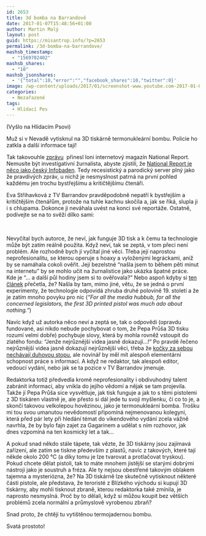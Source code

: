```yaml
---
id: 2653
title: 3d bomba na Barrandově
date: 2017-01-07T15:48:56+01:00
author: Martin Malý
layout: post
guid: https://misantrop.info/?p=2653
permalink: /3d-bomba-na-barrandove/
mashsb_timestamp:
  - "1569702402"
mashsb_shares:
  - "10"
mashsb_jsonshares:
  - '{"total":10,"error":"","facebook_shares":10,"twitter":0}'
image: /wp-content/uploads/2017/01/screenshot-www.youtube.com-2017-01-07-12-53-57.png
categories:
  - Nezařazené
tags:
  - Hlídací Pes
---
```

(Vyšlo na Hlídacím Psovi)

<span style="font-weight: 400;">Muž si v Nevadě vytisknul na 3D tiskárně termonukleární bombu. Policie ho zatkla a další informace tají!</span><span style="font-weight: 400;"><br /> </span>

<span style="font-weight: 400;">Tak takovouhle <a href="https://nationalreport.net/nevada-man-arrested-successful-test-3d-printed-thermonuclear-bomb/">zprávu</a></span><span style="font-weight: 400;">  přinesl loni internetový magazín National Report. Nemusíte být investigativní žurnalista, abyste zjistili, že <a href="https://en.wikipedia.org/wiki/National_Report">National Report je něco jako český Infobaden</a>. Tedy recesistický a parodický server plný jako že pravdivých zpráv, u nichž je nesmyslnost patrná na první pohled každému jen trochu bystřejšímu a kritičtějšímu čtenáři.</span>

<span style="font-weight: 400;">Eva Střihavková z TV Barrandov pravděpodobně nepatří k bystřejším a kritičtějším čtenářům, protože na tuhle kachnu skočila a, jak se říká, slupla ji i s chlupama. Dokonce ji neváhala uvést na konci své reportáže. Ostatně, podívejte se na to svěží dílko sami:</span>



&nbsp;

<span style="font-weight: 400;">Nevyčítal bych autorce, že neví, jak funguje 3D tisk a k čemu ta technologie může být zatím reálně použita. Když neví, tak se zeptá, v tom přeci není problém. Ale rozhodně bych jí vyčítal jiné věci. Třeba její naprostou neprofesionalitu, se kterou operuje s hoaxy a vyloženými legráckami, aniž by se namáhala cokoli ověřit. Její bezelstné “našla jsem to během pěti minut na internetu” by se mohlo učit na žurnalistice jako ukázka špatné práce. Kde je “&#8230; a další půl hodiny jsem si to ověřovala?” Nebo aspoň kdyby si <a href="https://hackaday.com/2015/11/21/building-a-better-3d-printed-gun/">ten článek</a></span><span style="font-weight: 400;"> přečetla, že? Našla by tam, mimo jiné, větu, že se jedná o první experimenty, že technologie odpovídá zhruba druhé polovině 19. století a že je zatím mnoho povyku pro nic (<em>“For all the media hubbub, for all the concerned legislators, the first 3D printed pistol was much ado about nothing.”</em>)</span>

<span style="font-weight: 400;">Navíc když už autorka něco neví a zeptá se, tak o odpovědi (opravdu fundované, asi nikdo nebude pochybovat o tom, že Pepa Průša 3D tisku rozumí velmi dobře) pochybuje slovy, která by mohla rovněž vstoupit do zlatého fondu: “Jenže nejrůznější videa jasně dokazují…!” Po pravdě řečeno nejrůznější videa jasně dokazují nejrůznější věci, třeba že <a href="https://www.youtube.com/watch?v=wZZ7oFKsKzY">kočky za sebou nechávají duhovou stopu</a></span><span style="font-weight: 400;">, ale novinář by měl mít alespoň elementární schopnost práce s informací. A když ne redaktor, tak alespoň editor, vedoucí vydání, nebo jak se ta pozice v TV Barrandov jmenuje.</span>

<span style="font-weight: 400;">Redaktorka totiž předvedla kromě neprofesionality i obdivuhodný talent zabránit informaci, aby vnikla do jejího vědomí a nějak se tam projevila. Takže jí Pepa Průša sice vysvětluje, jak tisk funguje a jak to s těmi pistolemi z 3D tiskáren vlastně je, ale přesto si dál jede tu svoji myšlenku, či co to je, a skončí takovou velkolepou hovězinou, jako je termonukleární bomba. Trošku mi tou svou umanutou nevědomostí připomíná nejmenovanou kolegyni, která před pár lety při hledání témat do víkendového vydání zcela vážně navrhla, že by bylo fajn zajet za Gagarinem a udělat s ním rozhovor, jak dnes vzpomíná na ten kosmický let a tak…</span>

<span style="font-weight: 400;">A pokud snad někdo stále tápete, tak vězte, že 3D tiskárny jsou zajímavá zařízení, ale zatím se tiskne především z plastů, navíc z takových, které tají někde okolo 200 °C (a díky tomu je lze tvarovat a protlačovat tryskou). Pokud chcete dělat pistoli, tak to máte mnohem jistější se starými dobrými nástroji jako je soustruh a fréza. Ale ty nejsou obestřené takovým oblakem tajemna a mysteriózna, že? Na 3D tiskárně lze skutečně vytisknout některé části pistole, ale představa, že teroristé z Blízkého východu si kupují 3D tiskárny, aby mohli tisknout zbraně, kterou redaktorka také zmínila, je naprosto nesmyslná. Proč by to dělali, když si můžou koupit bez větších problémů zcela normální a průmyslově vyrobenou zbraň?</span>

<span style="font-weight: 400;">Snad proto, že chtějí tu vytištěnou termojadernou bombu. </span>

<span style="font-weight: 400;">Svatá prostoto!</span>